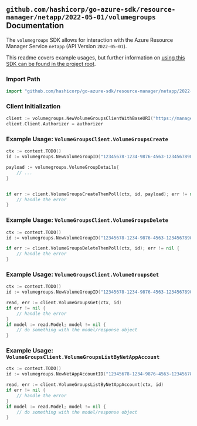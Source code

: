 
## `github.com/hashicorp/go-azure-sdk/resource-manager/netapp/2022-05-01/volumegroups` Documentation

The `volumegroups` SDK allows for interaction with the Azure Resource Manager Service `netapp` (API Version `2022-05-01`).

This readme covers example usages, but further information on [using this SDK can be found in the project root](https://github.com/hashicorp/go-azure-sdk/tree/main/docs).

### Import Path

```go
import "github.com/hashicorp/go-azure-sdk/resource-manager/netapp/2022-05-01/volumegroups"
```


### Client Initialization

```go
client := volumegroups.NewVolumeGroupsClientWithBaseURI("https://management.azure.com")
client.Client.Authorizer = authorizer
```


### Example Usage: `VolumeGroupsClient.VolumeGroupsCreate`

```go
ctx := context.TODO()
id := volumegroups.NewVolumeGroupID("12345678-1234-9876-4563-123456789012", "example-resource-group", "accountValue", "volumeGroupValue")

payload := volumegroups.VolumeGroupDetails{
	// ...
}


if err := client.VolumeGroupsCreateThenPoll(ctx, id, payload); err != nil {
	// handle the error
}
```


### Example Usage: `VolumeGroupsClient.VolumeGroupsDelete`

```go
ctx := context.TODO()
id := volumegroups.NewVolumeGroupID("12345678-1234-9876-4563-123456789012", "example-resource-group", "accountValue", "volumeGroupValue")

if err := client.VolumeGroupsDeleteThenPoll(ctx, id); err != nil {
	// handle the error
}
```


### Example Usage: `VolumeGroupsClient.VolumeGroupsGet`

```go
ctx := context.TODO()
id := volumegroups.NewVolumeGroupID("12345678-1234-9876-4563-123456789012", "example-resource-group", "accountValue", "volumeGroupValue")

read, err := client.VolumeGroupsGet(ctx, id)
if err != nil {
	// handle the error
}
if model := read.Model; model != nil {
	// do something with the model/response object
}
```


### Example Usage: `VolumeGroupsClient.VolumeGroupsListByNetAppAccount`

```go
ctx := context.TODO()
id := volumegroups.NewNetAppAccountID("12345678-1234-9876-4563-123456789012", "example-resource-group", "accountValue")

read, err := client.VolumeGroupsListByNetAppAccount(ctx, id)
if err != nil {
	// handle the error
}
if model := read.Model; model != nil {
	// do something with the model/response object
}
```
